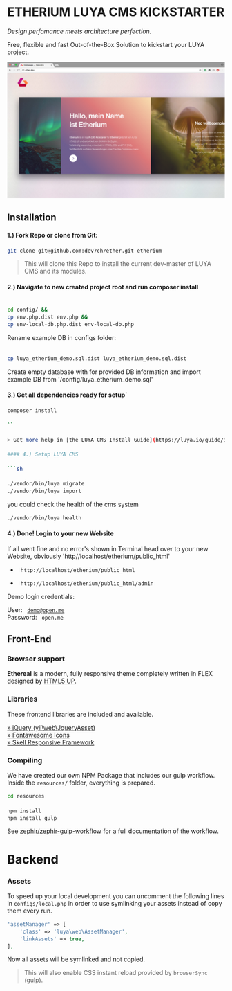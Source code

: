 # ETHERIUM LUYA CMS KICKSTARTER

<em>Design perfomance meets architecture perfection.</em>

Free, flexible and fast Out-of-the-Box  Solution to kickstart your LUYA project.

<img src="etherium_screenshot.png" />
  
  


## Installation

#### 1.) Fork Repo or clone from Git:

```sh
git clone git@github.com:dev7ch/ether.git etherium
```

> This will clone this Repo to install the current dev-master of LUYA CMS and its modules.

#### 2.) Navigate to new created <b>project root</b> and run composer install

```sh

cd config/ &&
cp env.php.dist env.php &&
cp env-local-db.php.dist env-local-db.php 

```
Rename example DB in configs folder:

```sh

cp luya_etherium_demo.sql.dist luya_etherium_demo.sql.dist

```
Create empty database with for provided DB information and import example DB from '/config/luya_etherium_demo.sql'

#### 3.) Get all dependencies ready for setup`


```sh
composer install

``

> Get more help in [the LUYA CMS Install Guide](https://luya.io/guide/install).

#### 4.) Setup LUYA CMS

```sh

./vendor/bin/luya migrate
./vendor/bin/luya import

```

you could check the health of the cms system

```sh
./vendor/bin/luya health

```

#### 4.) Done! Login to your new Website

If all went fine and no error's shown in Terminal head over to your 
new Website, obviously 'http//localhost/etherium/public_html'


- <code> http://localhost/etherium/public_html </code>

- <code> http://localhost/etherium/public_html/admin </code>

Demo login credentials: <br />

User:  <code> demo@open.me </code> <br />
Password: <code> open.me </code>


## Front-End

### Browser support

<b>Ethereal</b> is a modern, fully responsive theme completely written in FLEX designed by <a href="https://html5up.net">HTML5 UP</a>.  

### Libraries

These frontend libraries are included and available.

[» jQuery (yii\web\JqueryAsset)](http://www.yiiframework.com/doc-2.0/yii-web-jqueryasset.html)  
[» Fontawesome Icons](http://fontawesome.io/)  
[» Skell Responsive Framework](https://github.com/ajlkn/skel)  


### Compiling

We have created our own NPM Package that includes our gulp workflow.  
Inside the `resources/` folder, everything is prepared.

```sh
cd resources

npm install 
npm install gulp

```

See [zephir/zephir-gulp-workflow](https://github.com/zephir/zephir-gulp-workflow) for a full documentation of the workflow.

# Backend

### Assets

To speed up your local development you can uncomment the following lines in `configs/local.php` in order to use symlinking your assets instead of copy them every run.

```php
'assetManager' => [
    'class' => 'luya\web\AssetManager',
    'linkAssets' => true,
],
```

Now all assets will be symlinked and not copied.

> This will also enable CSS instant reload provided by `browserSync` (gulp).
